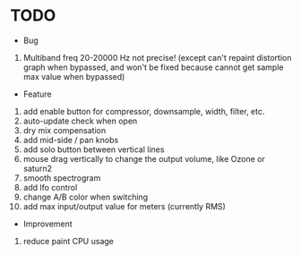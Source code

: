 # TODO

- Bug

1. Multiband freq 20-20000 Hz not precise!
(except can't repaint distortion graph when bypassed, and won't be fixed because cannot get sample max value when bypassed)

- Feature

1. add enable button for compressor, downsample, width, filter, etc.
2. auto-update check when open
3. dry mix compensation
4. add mid-side / pan knobs
5. add solo button between vertical lines
6. mouse drag vertically to change the output volume, like Ozone or saturn2
7. smooth spectrogram
8. add lfo control
9. change A/B color when switching
10. add max input/output value for meters (currently RMS)

- Improvement

1. reduce paint CPU usage
